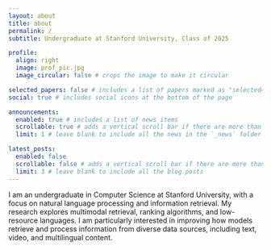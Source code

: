 ```yaml
---
layout: about
title: about
permalink: /
subtitle: Undergraduate at Stanford University, Class of 2025

profile:
  align: right
  image: prof_pic.jpg
  image_circular: false # crops the image to make it circular

selected_papers: false # includes a list of papers marked as "selected={true}"
social: true # includes social icons at the bottom of the page

announcements:
  enabled: true # includes a list of news items
  scrollable: true # adds a vertical scroll bar if there are more than 3 news items
  limit: 1 # leave blank to include all the news in the `_news` folder

latest_posts:
  enabled: false
  scrollable: false # adds a vertical scroll bar if there are more than 3 new posts items
  limit: 3 # leave blank to include all the blog posts
---
```


I am an undergraduate in Computer Science at Stanford University, with a focus on natural language processing and information retrieval. My research explores multimodal retrieval, ranking algorithms, and low-resource languages. I am particularly interested in improving how models retrieve and process information from diverse data sources, including text, video, and multilingual content.